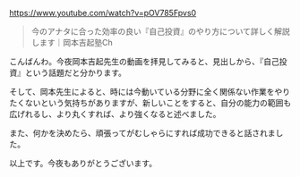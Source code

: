 https://www.youtube.com/watch?v=pOV785Fpvs0

> 今のアナタに合った効率の良い『自己投資』のやり方について詳しく解説します｜岡本吉起塾Ch 

こんばんわ。今夜岡本吉起先生の動画を拝見してみると、見出しから、『自己投資』という話題だと分かります。

そして、岡本先生によると、時には今動いている分野に全く関係ない作業をやりたくないという気持ちがありますが、新しいことをすると、自分の能力の範囲も広げれるし、より丸くすれば、より強くなると述べました。

また、何かを決めたら、頑張ってがむしゃらにすれば成功できると話されました。

以上です。今夜もありがとうございます。
